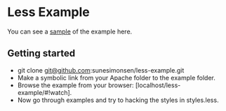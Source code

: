 Less Example
============

You can see a [sample](http://sunesimonsen.github.com/less-example/) of the example here.

Getting started
---------------

* git clone git@github.com:sunesimonsen/less-example.git
* Make a symbolic link from your Apache folder to the example folder.
* Browse the example from your browser: [localhost/less-example/#!watch].
* Now go through examples and try to hacking the styles in styles.less.


